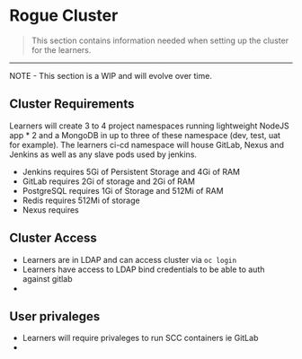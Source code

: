 # Rogue Cluster
> This section contains information needed when setting up the cluster for the learners. 

_____

<p class="tip">
NOTE - This section is a WIP and will evolve over time.
</p>

## Cluster Requirements
Learners will create 3 to 4 project namespaces running lightweight NodeJS app * 2  and a MongoDB in up to three of these namespace (dev, test, uat for example). The learners ci-cd namespace will house GitLab, Nexus and Jenkins as well as any slave pods used by jenkins.

 - Jenkins requires 5Gi of Persistent Storage and 4Gi of RAM
 - GitLab requires 2Gi of storage and 2Gi of RAM
 - PostgreSQL requires 1Gi of Storage and 512Mi of RAM 
 - Redis requires 512Mi of storage
 - Nexus requires


## Cluster Access 
 - Learners are in LDAP and can access cluster via `oc login`
 - Learners have access to LDAP bind credentials to be able to auth against gitlab 
 - 
 
## User privaleges 
 - Learners will require privaleges to run SCC containers ie GitLab
 - 
